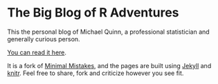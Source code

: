 # The Big Blog of R Adventures

This the personal blog of Michael Quinn, a professional statistician and generally curious person. 

[You can read it here](http://michaelquinn32.github.io/).

It is a fork of [Minimal Mistakes](http://mmistakes.github.io/minimal-mistakes), and the pages are built using [Jekyll](http://jekyllrb.com/) and [knitr](http://yihui.name/knitr/). Feel free to share, fork and criticize however you see fit.
